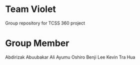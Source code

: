 # Team Violet
Group repository for TCSS 360 project
# Group Member
Abdirizak Abuubakar Ali
Ayumu Oshiro
Benji Lee
Kevin Tra Hua
